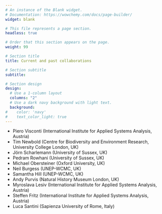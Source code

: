 ```yaml
---
# An instance of the Blank widget.
# Documentation: https://wowchemy.com/docs/page-builder/
widget: blank

# This file represents a page section.
headless: true

# Order that this section appears on the page.
weight: 99

# Section title
title: Current and past collaborations

# Section subtitle
subtitle:

# Section design
design:
  # Use a 1-column layout
  columns: "2"
  # Use a dark navy background with light text.
  background:
#    color: 'navy'
#    text_color_light: true
---
```



- Piero Visconti (International Institute for Applied Systems Analysis, Austria)
- Tim Newbold (Centre for Biodiversity and Environment Research, University College London, UK)
- Jörn Scharlemann (University of Sussex, UK)
- Pedram Rowhani (University of Sussex, UK)
- Michael Obersteiner (Oxford University, UK)
- Neil Burgess (UNEP-WCMC, UK)
- Samantha Hill (UNEP-WCMC, UK)
- Andy Purvis (Natural History Museum London, UK)
- Myroslava Lesiv (International Institute for Applied Systems Analysis, Austria)
- Steffen Fritz (International Institute for Applied Systems Analysis, Austria)
- Luca Santini (Sapienza University of Rome, Italy)
